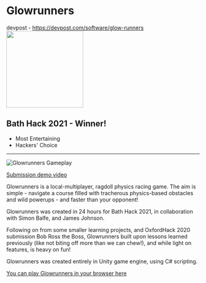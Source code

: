 # Glowrunners
devpost - https://devpost.com/software/glow-runners
<img src="https://user-images.githubusercontent.com/20879490/163437379-aef75f64-2904-4cf4-8553-42702dd3a1fd.png" width=200 />

## Bath Hack 2021 - Winner!
- Most Entertaining
- Hackers' Choice
---

![Glowrunners Gameplay](https://user-images.githubusercontent.com/20879490/163439865-73bc0a5c-9caa-46ed-b958-c445fc69e49d.gif)

[Submission demo video](https://www.youtube.com/watch?v=ZOPI7mbVEWY)

Glowrunners is a local-multiplayer, ragdoll physics racing game. The aim is simple - navigate a course filled with tracherous physics-based obstacles and wild powerups - and faster than your opponent!

Glowrunners was created in 24 hours for Bath Hack 2021, in collaboration with Simon Balfe, and James Johnson.

Following on from some smaller learning projects, and OxfordHack 2020 submission Bob Ross the Boss, Glowrunners built upon lessons learned previously (like not biting off more than we can chew!), and while light on features, is heavy on fun!

Glowrunners was created entirely in Unity game engine, using C# scripting.

[You can play Glowrunners in your browser here](https://briggsywxf.github.io/Glowrunners-Game/)
